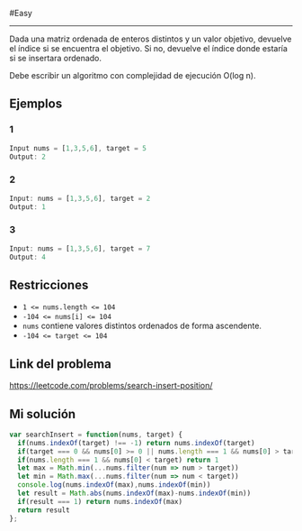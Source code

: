 #Easy 
___
Dada una matriz ordenada de enteros distintos y un valor objetivo, devuelve el índice si se encuentra el objetivo. Si no, devuelve el índice donde estaría si se insertara ordenado.  
  
Debe escribir un algoritmo con complejidad de ejecución O(log n).
## Ejemplos
### 1

```js
Input nums = [1,3,5,6], target = 5
Output: 2
```
### 2

```js
Input: nums = [1,3,5,6], target = 2
Output: 1
```
### 3

```js
Input: nums = [1,3,5,6], target = 7
Output: 4
```
## Restricciones

- `1 <= nums.length <= 104`
- `-104 <= nums[i] <= 104`
- `nums` contiene valores distintos ordenados de forma ascendente.
- `-104 <= target <= 104`
## Link del problema

https://leetcode.com/problems/search-insert-position/
## Mi solución

```js
var searchInsert = function(nums, target) {
  if(nums.indexOf(target) !== -1) return nums.indexOf(target)
  if(target === 0 && nums[0] >= 0 || nums.length === 1 && nums[0] > target) return 0
  if(nums.length === 1 && nums[0] < target) return 1
  let max = Math.min(...nums.filter(num => num > target))
  let min = Math.max(...nums.filter(num => num < target))
  console.log(nums.indexOf(max),nums.indexOf(min))
  let result = Math.abs(nums.indexOf(max)-nums.indexOf(min))
  if(result === 1) return nums.indexOf(max)
  return result
};
```
